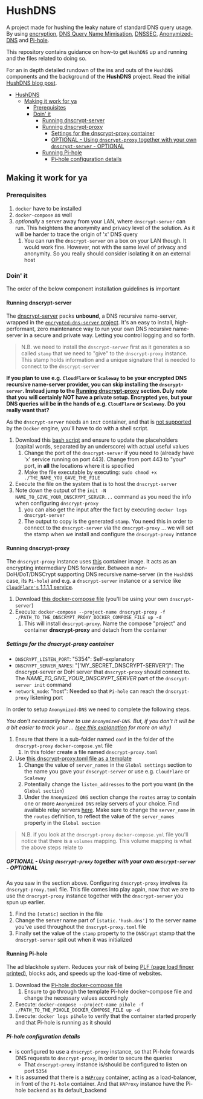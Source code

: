 # HushDNS

A project made for hushing the leaky nature of standard DNS query usage. By using [encryption][DNSCryptProject], [DNS Query Name Mimisation][DQM], [DNSSEC][DNSSEC], [Anonymized-DNS][AnonymizedDNS] and [Pi-hole][PiHole].

This repository contains guidance on how-to get `HushDNS` up and running and the files related to doing so.

For an in depth detailed rundown of the ins and outs of the `HushDNS` components and the background of the **HushDNS** project. Read the initial [HushDNS blog post][hush-dns-blog-post].

- [HushDNS](#hushdns)
  - [Making it work for ya](#making-it-work-for-ya)
    - [Prerequisites](#prerequisites)
    - [Doin' it](#doin-it)
      - [Running dnscrypt-server](#running-dnscrypt-server)
      - [Running dnscrypt-proxy](#running-dnscrypt-proxy)
        - [Settings for the dnscrypt-proxy container](#settings-for-the-dnscrypt-proxy-container)
        - [OPTIONAL - Using `dnscrypt-proxy` together with your own `dnscrypt-server` - OPTIONAL](#optional---using-dnscrypt-proxy-together-with-your-own-dnscrypt-server---optional)
      - [Running Pi-hole](#running-pi-hole)
        - [Pi-hole configuration details](#pi-hole-configuration-details)

## Making it work for ya

### Prerequisites

1. `docker` have to be installed
1. `docker-compose` as well
1. *optionally* a server away from your LAN, where `dnscrypt-server` can run. This heightens the anonymity and privacy level of the solution. As it will be harder to trace the origin of 'x' DNS query
    1. You can run the `dnscrypt-server` on a box on your LAN though. It would work fine. However, not with the same level of privacy and anonymity. So you really should consider isolating it on an external host

### Doin' it

The order of the below component installation guidelines **is** important

#### Running dnscrypt-server

The [dnscrypt-server][dnscrypt-server] packs **unbound**, a DNS recursive name-server, wrapped in the [`encrypted-dns-server` project][encrypted-dns-server-proxy]. It's an easy to install, high-performant, zero maintenance way to run your own DNS recursive name-server in a secure and private way. Letting you control logging and so forth.

> N.B. we need to install the `dnscrypt-server` first as it generates a so called `stamp` that we need to "give" to the `dnscrypt-proxy` instance. This stamp holds information and a unique signature that is needed to connect to the `dnscrypt-server`

**If you plan to use e.g. `CloudFlare` or `Scaleway` to be your encrypted DNS recursive name-server provider, you can skip installing the `dnscrypt-server`. Instead jump to the [Running dnscrypt-proxy](#Running-dnscrypt-proxy) section. Duly note that you will certainly NOT have a private setup. Encrypted yes, but your DNS queries will be in the hands of e.g. `CloudFlare` or `Scaleway`. Do you really want that?**

As the `dnscrypt-server` needs an `init` container, and that is [not supported][docker-init-container] by the `Docker` engine, you'll have to do with a shell script.

1. Download this [bash script][dnscrypt-server-bash-script] and ensure to update the placeholders (capital words, separated by an underscore) with actual useful values
    1. Change the port of the `dnscrypt-server` if you need to (already have 'x' service running on port 443). Change from port 443 to "your" port, in **all** the locations where it is specified
    1. Make the file executable by executing: `sudo chmod +x ./THE_NAME_YOU_GAVE_THE_FILE`
1. Execute the file on the system that is to host the `dnscrypt-server`
1. Note down the output of the `init -N NAME_TO_GIVE_YOUR_DNSCRYPT_SERVER...` command as you need the info when configuring `dnscrypt-proxy`
   1. you can also get the input after the fact by executing `docker logs dnscrypt-server`
   1. The output to copy is the generated `stamp`. You need this in order to connect to the `dnscrypt-server` via the `dnscrypt-proxy` ... we will set the stamp when we install and configure the `dnscrypt-proxy` instance

#### Running dnscrypt-proxy

The `dnscrypt-proxy` instance uses [this][dnscrypt-proxy-container-image] container image. It acts as an encrypting intermediary DNS forwarder. Between a non-DoH/DoT/DNSCrypt supporting DNS recursive name-server (in the `HushDNS` case, its `Pi-hole`) and e.g. a `dnscrypt-server` instance or a service like [`CloudFlare's` 1.1.1.1 service][CloudFlare-1.1.1.1].

1. Download [this docker-compose file][dnscrypt-proxyDockerComposeFile] (you'll be using your own `dnscrypt-server`)
1. Execute: `docker-compose --project-name dnscrypt-proxy -f ./PATH_TO_THE_DNSCRYPT_PROXY_DOCKER_COMPOSE_FILE up -d`
   1. This will install `dnscrypt-proxy`. Name the compose "project" and container **dnscrypt-proxy** and detach from the container

##### Settings for the dnscrypt-proxy container

- `DNSCRYPT_LISTEN_PORT`: "5354": Self-explanatory
- `DNSCRYPT_SERVER_NAMES`: "['MY_SECRET_DNSCRYPT-SERVER']": The dnscrypt-server or DoH server that `dnscrypt-proxy` should connect to. The *NAME_TO_GIVE_YOUR_DNSCRYPT_SERVER* part of the `dnscrypt-server init` command
- `network_mode`: "host": Needed so that `Pi-hole` can reach the `dnscrypt-proxy` listening port

In order to setup `Anonymized-DNS` we need to complete the following steps.

*You don't necessarily have to use `Anonymized-DNS`. But, if you don't it will be a bit easier to track your ...     ([see this explanation][considering-anonymized-dns] for more on why)*

1. Ensure that there is a sub-folder named `conf` in the folder of the `dnscrypt-proxy` `docker-compose.yml` file
    1. In this folder create a file named `dnscrypt-proxy.toml`
2. Use [this dnscrypt-proxy.toml file as a template][dnscrypt-proxy-toml-example]
    1. Change the value of `server_names` in the `Global settings` section to the name you gave your `dnscrypt-server` or use e.g. `CloudFlare` or `Scaleway`
    2. Potentially change the `listen_addresses` to the port you want (in the `Global section`)
    3. Under the `Anonymized DNS` section change the `routes` array to contain one or more `Anonymized DNS` relay servers of your choice. Find available relay servers [here][Anonymized-DNS-relays]. Make sure to change the `server_name` in the `routes` definition, to reflect the value of the `server_names` property in the `Global section`

> N.B. if you look at the `dnscrypt-proxy` `docker-compose.yml` file you'll notice that there is a `volumes` mapping. This volume mapping is what the above steps relate to

##### OPTIONAL - Using `dnscrypt-proxy` together with your own `dnscrypt-server` - OPTIONAL

As you saw in the section above. Configuring `dnscrypt-proxy` involves its `dnscrypt-proxy.toml` file. This file comes into play again, now that we are to use the `dnscrypt-proxy` instance together with the `dnscrypt-server` you spun up earlier.

1. Find the `[static]` section in the file
1. Change the server name part of `[static.'hush.dns']` to the server name you've used throughout the `dnscrypt-proxy.toml` file
1. Finally set the value of the `stamp` property to the `DNSCrypt` stamp that the `dnscrypt-server` spit out when it was initialized

#### Running Pi-hole

The ad blackhole system. Reduces your risk of being [PLF (page load finger printed)][PFL], blocks ads, and speeds up the load-time of websites.

1. Download the [Pi-hole docker-compose file][pihole-docker-compose]
   1. Ensure to go through the template Pi-hole docker-compose file and change the necessary values accordingly
1. Execute: `docker-compose --project-name pihole -f ./PATH_TO_THE_PIHOLE_DOCKER_COMPOSE_FILE up -d`
1. Execute: `docker logs pihole` to verify that the container started properly and that Pi-hole is running as it should

##### Pi-hole configuration details

- is configured to use a `dnscrypt-proxy` instance, so that Pi-hole forwards DNS requests to `dnscrypt-proxy`, in order to secure the queries
  - That `dnscrypt-proxy` instance is/should be configured to listen on port `5354`
- It is assumed that there is a [`HAProxy`][HAProxy] container, acting as a load-balancer, in front of the `Pi-hole` container. And that `HAProxy` instance have the Pi-hole backend as its default_backend

[//]: # "Links"
[DQM]: https://tools.ietf.org/html/rfc7816
[AnonymizedDNS]: https://github.com/DNSCrypt/dnscrypt-proxy/wiki/Anonymized-DNS
[DNSCryptProject]: https://dnscrypt.info/
[DNSSEC]: https://en.wikipedia.org/wiki/Domain_Name_System_Security_Extensions
[PiHole]: https://docs.pi-hole.net/
[dnscrypt-proxy-container-image]: https://github.com/djaydev/docker-dnscrypt-proxy
[hush-dns-blog-post]: https://bengtssondd.it/anonymity/privacy/security/2020/04/02/HushDNS-can-I-please-get-me-some-DNS-privacy/
[PFL]: https://blog.apnic.net/2019/08/23/what-can-you-learn-from-an-ip-address/
[pihole-docker-compose]: https://github.com/larssb/HushDNS/blob/master/unit-deployment/pi-hole/docker-compose.yml
[CloudFlare-1.1.1.1]: https://developers.cloudflare.com/1.1.1.1/dns-over-https/cloudflared-proxy/
[dnscrypt-server]: https://github.com/DNSCrypt/dnscrypt-server-docker
[encrypted-dns-server-proxy]: https://github.com/jedisct1/encrypted-dns-server
[docker-init-container]: https://github.com/docker/compose/issues/6855
[dnscrypt-proxyDockerComposeFile]: https://github.com/larssb/HushDNS/blob/master/unit-deployment/dnscrypt-proxy/provider-own-server/docker-compose.yml
[considering-anonymized-dns]: https://bengtssondd.it/anonymity/privacy/security/2020/04/02/HushDNS-can-I-please-get-me-some-DNS-privacy/#considering-anonymized-dns-header
[dnscrypt-proxy-toml-example]: https://github.com/larssb/HushDNS/blob/master/unit-deployment/dnscrypt-proxy/provider-own-server/conf/dnscrypt-proxy.toml
[Anonymized-DNS-relays]: https://github.com/DNSCrypt/dnscrypt-resolvers/blob/master/v2/relays.md
[HAProxy]: http://www.haproxy.org/
[dnscrypt-server-bash-script]: https://github.com/larssb/HushDNS/blob/master/unit-deployment/dnscrypt-server/setup.sh